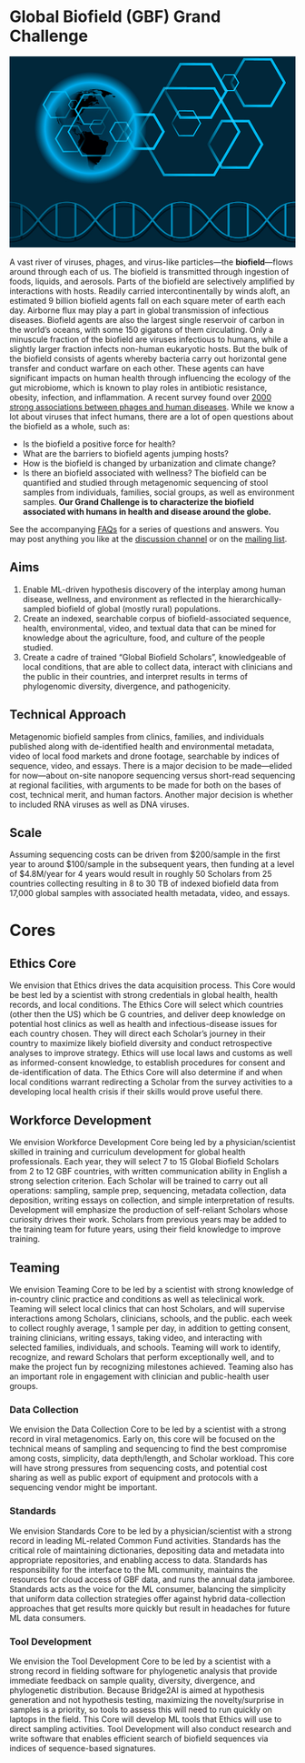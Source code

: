 # Global Biofield (GBF) Grand Challenge

![Biofield Logo](https://github.com/GlobalBiofield/globalbiofield.github.io/blob/main/_static/globalbiofield-logo.jpg)

A vast river of viruses, phages, and virus-like particles—the **biofield**—flows around through each of us.  The biofield is transmitted through ingestion of foods, liquids, and aerosols.  Parts of the biofield are selectively amplified by interactions with hosts.  Readily carried intercontinentally by winds aloft, an estimated 9 billion biofield agents fall on each square meter of earth each day.  Airborne flux may play a part in global transmission of infectious diseases.  Biofield agents are also the largest single reservoir of carbon in the world’s oceans, with some 150 gigatons of them circulating.  Only a minuscule fraction of the biofield are viruses infectious to humans, while a slightly larger fraction infects non-human eukaryotic hosts.  But the bulk of the biofield consists of agents whereby bacteria carry out horizontal gene transfer and conduct warfare on each other.  These agents can have significant impacts on human health through influencing the ecology of the gut microbiome, which is known to play roles in antibiotic resistance, obesity, infection, and inflammation.  A recent survey found over [2000 strong associations between phages and human diseases](https://www.pnas.org/content/118/23/e2023202118).  While we know a lot about viruses that infect humans, there are a lot of open questions about the biofield as a whole, such as:
- Is the biofield a positive force for health?
- What are the barriers to biofield agents jumping hosts?
- How is the biofield is changed by urbanization and climate change? 
- Is there an biofield associated with wellness?
The biofield can be quantified and studied through metagenomic sequencing of stool samples from individuals, families, social groups, as well as environment samples.   **Our Grand Challenge is to characterize the biofield associated with humans in health and disease around the globe.**


See the accompanying [FAQs](https://github.com/GlobalBiofield/globalbiofield.github.io/wiki/Global-Biofield-Grand-Challenge-Overview) for a series of questions and answers.  You may post anything you like at the [discussion channel](https://github.com/GlobalBiofield/globalbiofield.github.io/discussions) or on the [mailing list](https://groups.io/g/Biofield).

## Aims
1. Enable ML-driven hypothesis discovery of the interplay among human disease, wellness, and environment as reflected in the hierarchically-sampled biofield of global (mostly rural) populations.
2. Create an indexed, searchable corpus of biofield-associated sequence, health, environmental, video, and textual data that can be mined for knowledge about the agriculture, food, and culture of the people studied.
3. Create a cadre of trained “Global Biofield Scholars”, knowledgeable of local conditions, that are able to collect data, interact with clinicians and the public in their countries, and interpret results in terms of phylogenomic diversity, divergence, and pathogenicity.

## Technical Approach
Metagenomic biofield samples from clinics, families, and individuals published along with de-identified health and environmental metadata, video of local food markets and drone footage, searchable by indices of sequence, video, and essays.  There is a major decision to be made—elided for now—about on-site nanopore sequencing versus short-read sequencing at regional facilities, with arguments to be made for both on the bases of cost, technical merit, and human factors.  Another major decision is whether to included RNA viruses as well as DNA viruses.

## Scale
Assuming sequencing costs can be driven from $200/sample in the first year to around $100/sample in the subsequent years, then funding at a level of $4.8M/year for 4 years would result in roughly 50 Scholars from 25 countries collecting resulting in 8 to 30 TB of indexed biofield data from 17,000 global samples with associated health metadata, video, and essays.

# Cores

## Ethics Core
We envision that Ethics drives the data acquisition process.  This Core would be best led by a scientist with strong credentials in global health, health records, and local conditions.   The Ethics Core will select which countries (other then the US) which be G countries, and deliver deep knowledge on potential host clinics as well as health and infectious-disease issues for each country chosen.   They will direct each Scholar’s journey in their country to maximize likely biofield diversity and conduct retrospective analyses to improve strategy.  Ethics will use local laws and customs as well as informed-consent knowledge, to establish procedures for consent and de-identification of data.  The Ethics Core will also determine if and when local conditions warrant redirecting a Scholar from the survey activities to a developing local health crisis if their skills would prove useful there.

## Workforce Development
We envision Workforce Development Core being led by a physician/scientist skilled in training and curriculum development for global health professionals. Each year, they will select 7 to 15 Global Biofield Scholars from 2 to 12 GBF countries, with written communication ability in English a strong selection criterion. Each Scholar will be trained to carry out all operations: sampling, sample prep, sequencing, metadata collection, data deposition, writing essays on collection, and simple interpretation of results.  Development will emphasize the production of self-reliant Scholars whose curiosity drives their work. Scholars from previous years may be added to the training team for future years, using their field knowledge to improve training.  

## Teaming
We envision Teaming Core to be led by a scientist with strong knowledge of in-country clinic practice and conditions as well as teleclinical work.  Teaming will select local clinics that can host Scholars, and will supervise interactions among Scholars, clinicians, schools, and the public.  each week to collect roughly average, 1 sample per day, in addition to getting consent, training clinicians, writing essays, taking video, and interacting with selected families, individuals, and schools.  Teaming will work to identify, recognize, and reward Scholars that perform exceptionally well, and to make the project fun by recognizing milestones achieved.  Teaming also has an important role in engagement with clinician and public-health user groups.

### Data Collection

We envision the Data Collection Core to be led by a scientist with a strong record in viral metagenomics.  Early on, this core will be focused on the technical means of sampling and sequencing to find the best compromise among costs, simplicity, data depth/length, and Scholar workload.  This core will have strong pressures from sequencing costs, and potential cost sharing as well as public export of equipment and protocols with a sequencing vendor might be important.

### Standards
We envision Standards Core to be led by a physician/scientist with a strong record in leading ML-related Common Fund activities.   Standards has the critical role of maintaining dictionaries, depositing data and metadata into appropriate repositories, and enabling access to data.  Standards has responsibility for the interface to the ML community, maintains the resources for cloud access of GBF data, and runs the annual data jamboree. Standards acts as the voice for the ML consumer, balancing the simplicity that uniform data collection strategies offer against hybrid data-collection approaches that get results more quickly but result in headaches for future ML data consumers.  

### Tool Development
We envision the Tool Development Core to be led by a scientist with a strong record in fielding software for phylogenetic analysis that provide immediate feedback on sample quality, diversity, divergence, and phylogenetic distribution.  Because Bridge2AI is aimed at hypothesis generation and not hypothesis testing, maximizing the novelty/surprise in samples is a priority, so tools to assess this will need to run quickly on laptops in the field.  This Core will develop ML tools that Ethics will use to direct sampling activities. Tool Development will also conduct research and write software that enables efficient search of biofield sequences via indices of sequence-based signatures.
